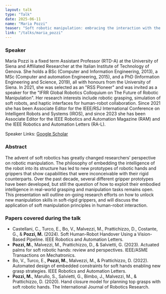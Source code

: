 ```yaml
---
layout: talk
type: "Talk"
date: 2025-06-11
name: "Maria Pozzi"
teaser: "Soft robotic manipulation: embracing the interaction with the real world"
link: "/talks/maria_pozzi"
---
```


### Speaker 
Maria Pozzi is a fixed term Assistant Professor (RTD-A) at the University of Siena and Affiliated Researcher at the Italian Institute of Technology of Genova. She holds a BSc (Computer and Information Engineering, 2013), a MSc (Computer and automation Engineering, 2015), and a PhD (Information Engineering and Science, 2019), all with honours from the University of Siena. In 2021, she was selected as an "RSS Pioneer" and was invited as a speaker for the "IFRR Global Robotics Colloquium on The Future of Robotic Manipulation". Her research interests include robotic grasping, simulation of soft robots, and haptic interfaces for human-robot collaboration. Since 2021 she has been Associate Editor for the IEEE/RSJ International Conference on Intelligent Robots and Systems (IROS), and since 2023 she has been Associate Editor for the IEEE Robotics and Automation Magazine (RAM) and the IEEE Robotics and Automation Letters (RA-L).  


Speaker Links: [Google Scholar](https://scholar.google.it/citations?user=aHNO1N8AAAAJ&hl=it&oi=ao)

### Abstract 
The advent of soft robotics has greatly changed researchers’ perspective on robotic manipulation. The philosophy of embedding the intelligence of the robot into its structure has led to new
prototypes of robotic hands and grippers that show capabilities that were inconceivable with their rigid counterparts. Over the past decade, several different gripper prototypes have been developed, but still the question of how to exploit their embodied intelligence in real-world grasping and manipulation tasks remains open. This presentation will outline on-going research efforts on how to unlock new manipulation skills in soft-rigid grippers, and will discuss the application of soft manipulation principles in human-robot interaction.
### Papers covered during the talk
* Castellani, C., Turco, E., Bo, V., Malvezzi, M., Prattichizzo, D., Costante, G., & **Pozzi, M.** (2024). Soft Human-Robot Handover Using a Vision-Based Pipeline. IEEE Robotics and Automation Letters.
* **Pozzi, M.**, Malvezzi, M., Prattichizzo, D., & Salvietti, G. (2023). Actuated palms for soft robotic hands: review and perspectives. IEEE/ASME Transactions on Mechatronics.
* Bo, V., Turco, E., **Pozzi, M.**, Malvezzi, M., & Prattichizzo, D. (2022). Automated design of embedded constraints for soft hands enabling new grasp strategies. IEEE Robotics and Automation Letters.
* **Pozzi, M.**, Marullo, S., Salvietti, G., Bimbo, J., Malvezzi, M., & Prattichizzo, D. (2020). Hand closure model for planning top grasps with soft robotic hands. The International Journal of Robotics Research.
